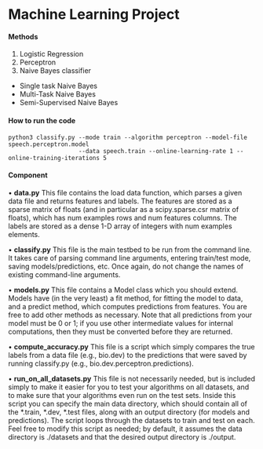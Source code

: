 # Machine Learning Project
#### Methods
1. Logistic Regression 
2. Perceptron
3. Naive Bayes classifier
- Single task Naive Bayes
- Multi-Task Naive Bayes
- Semi-Supervised Naive Bayes
#### How to run the code 
```
python3 classify.py --mode train --algorithm perceptron --model-file speech.perceptron.model
                    --data speech.train --online-learning-rate 1 --online-training-iterations 5
```
#### Component 
• **data.py** 
This file contains the load data function, which parses a given data file and returns features and labels.
The features are stored as a sparse matrix of floats (and in particular as a scipy.sparse.csr matrix of floats),
which has num examples rows and num features columns. The labels are stored as a dense 1-D array of integers with num examples elements.

• **classify.py**
This file is the main testbed to be run from the command line. It takes care of parsing command line arguments,
entering train/test mode, saving models/predictions, etc. Once again, do not change the names of existing command-line arguments.

• **models.py**
This file contains a Model class which you should extend. Models have (in the very least) a fit method, 
for fitting the model to data, and a predict method, which computes predictions from features. 
You are free to add other methods as necessary. Note that all predictions from your model must be 0 or 1;
if you use other intermediate values for internal computations, then they must be converted before they are returned.

• **compute_accuracy.py**
This file is a script which simply compares the true labels from a data file (e.g., bio.dev) 
to the predictions that were saved by running classify.py (e.g., bio.dev.perceptron.predictions).

• **run_on_all_datasets.py** 
This file is not necessarily needed, but is included simply to make it easier for you to test your algorithms on all datasets, 
and to make sure that your algorithms even run on the test sets. Inside this script you can specify the main data directory, 
which should contain all of the *.train, *.dev, *.test files, along with an output directory (for models and predictions). 
The script loops through the datasets to train and test on each. Feel free to modify this script as needed; by default, 
it assumes the data directory is ./datasets and that the desired output directory is ./output.
